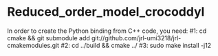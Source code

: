 # Reduced_order_model_crocoddyl
In order to create the Python binding from C++ code, you need:
#1: cd cmake && git submodule add git://github.com/jrl-umi3218/jrl-cmakemodules.git
#2: cd ../build && cmake ../
#3: sudo make install -j12
